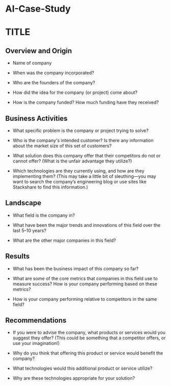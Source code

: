 # AI-Case-Study

# TITLE

## Overview and Origin

- Name of company

- When was the company incorporated?

- Who are the founders of the company?

- How did the idea for the company (or project) come about?

- How is the company funded? How much funding have they received?

## Business Activities

- What specific problem is the company or project trying to solve?

- Who is the company's intended customer? Is there any information about the market size of this set of customers?

- What solution does this company offer that their competitors do not or cannot offer? (What is the unfair advantage they utilize?)

- Which technologies are they currently using, and how are they implementing them? (This may take a little bit of sleuthing&mdash;you may want to search the company’s engineering blog or use sites like Stackshare to find this information.)

## Landscape

- What field is the company in?

- What have been the major trends and innovations of this field over the last 5&ndash;10 years?

- What are the other major companies in this field?

## Results

- What has been the business impact of this company so far?

- What are some of the core metrics that companies in this field use to measure success? How is your company performing based on these metrics?

- How is your company performing relative to competitors in the same field?

## Recommendations

- If you were to advise the company, what products or services would you suggest they offer? (This could be something that a competitor offers, or use your imagination!)

- Why do you think that offering this product or service would benefit the company?

- What technologies would this additional product or service utilize?

- Why are these technologies appropriate for your solution?
